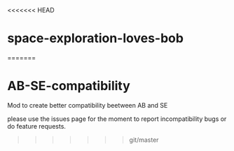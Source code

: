 <<<<<<< HEAD
# space-exploration-loves-bob
=======
# AB-SE-compatibility
Mod to create better compatibility beetween AB and SE

please use the issues page for the moment to report incompatibility bugs or do feature requests.
>>>>>>> git/master
